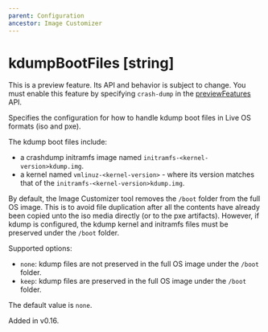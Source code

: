 ```yaml
---
parent: Configuration
ancestor: Image Customizer
---
```


# kdumpBootFiles [string]

This is a preview feature.
Its API and behavior is subject to change.
You must enable this feature by specifying `crash-dump` in the
[previewFeatures](./config.md#previewfeatures-string) API.

Specifies the configuration for how to handle kdump boot files in Live OS
formats (iso and pxe).

The kdump boot files include:

- a crashdump initramfs image named `initramfs-<kernel-version>kdump.img`.
- a kernel named `vmlinuz-<kernel-version>` - where its version matches that of
  the `initramfs-<kernel-version>kdump.img`.

By default, the Image Customizer tool removes the `/boot` folder from the full
OS image. This is to avoid file duplication after all the contents have already
been copied unto the iso media directly (or to the pxe artifacts). However, if
kdump is configured, the kdump kernel and initramfs files must be preserved
under the `/boot` folder.

Supported options:

- `none`: kdump files are not preserved in the full OS image under the `/boot`
  folder.
- `keep`: kdump files are preserved in the full OS image under the `/boot`
  folder.

The default value is `none`.

Added in v0.16.
